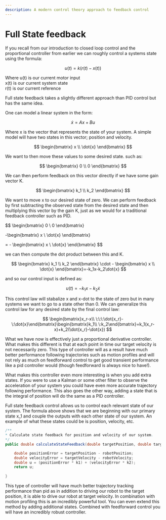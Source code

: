 ```yaml
---
description: A modern control theory approach to feedback control
---
```


# Full State feedback

If you recall from our introduction to closed loop control and the proportional controller from earlier we can roughly control a systems state using the formula:

$$
u(t)=k(r(t)-x(t))
$$

Where u(t) is our current motor input\
              x(t) is our current system state\
               r(t) is our current reference





Full state feedback takes a slightly different approach than PID control but has the same idea. 

One can model a linear system in the form: 

$$
\dot{x}=Ax+Bu
$$

​Where x is the vector that represents the state of your system. A simple model will have two states in this vector; position and velocity. 

$$
\begin{bmatrix} x  \\ \dot{x} \end{bmatrix}
$$

We want to then move these values to some desired state. such as:

$$
\begin{bmatrix} 0  \\ 0 \end{bmatrix}
$$

We can then perform feedback on this vector directly if we have some gain vector K.

$$
\begin{bmatrix} k_1 \\ k_2 \end{bmatrix}
$$

We want to move x to our desired state of zero. We can perform feedback by first subtracting the observed state from the desired state and then multiplying this vector by the gain K, just as we would for a traditional feedback controller such as PID.

$$
\begin{bmatrix} 0  \\ 0 \end{bmatrix}

-\begin{bmatrix} x  \\ \dot{x} \end{bmatrix}

= - \begin{bmatrix} x  \\ \dot{x} \end{bmatrix}
$$

​we can then compute the dot product between this and K.

$$
\begin{bmatrix} k_1 \\ k_2 \end{bmatrix} \cdot - \begin{bmatrix} x  \\ \dot{x} \end{bmatrix}=-k_1x-k_2\dot{x}
$$

​and so our control input is defined as: 

$$
u(t)=-k_1x-k_2\dot{x}
$$

​This control law will stabalize x and x-dot to the state of zero but in many systems we want to go to a state other than 0. We can generalize this control law for any desired state by the final control law: 

$$
\begin{bmatrix}x_r-x\\ \:\:\:\dot{x_r}-\:\dot{x}\end{bmatrix}\begin{bmatrix}k_1\\ \:k_2\end{bmatrix}=k_1(x_r-x)+k_2(\dot{x_r}-\dot{x})
$$

What we have now is effectively just a proportional derivative controller. What makes this different is that at each point in time our target velocity is not necessarily zero. This type of controller will as a result have much better performance following trajectories such as motion profiles and will not rely as much on feedforward control to get good transient performance like a pid controller would (though feedforward is always nice to have!).

What makes this controller even more interesting is when you add extra states. If you were to use a Kalman or some other filter to observe the acceleration of your system you could have even more accurate trajectory following performance. This also goes the other way,  adding a state that is the integral of position will do the same as a PID controller.  



Full state feedback control allows us to control each relevant state of our system. The formula above shows that we are beginning with our primary state x\_1 and couple the outputs with each other state of our system. An example of what these states could be is position, velocity, etc.

```java
/**
* Calculate state feedback for position and velocity of our system. 
*/
public double calculateStateFeedback(double targetPosition, double targetVelocity) {

    double positionError = targetPosition - robotPosition;
    double velocityError = targetVelocity - robotVelocity; 
    double u = (positionError * k1) + (velocityError * k2); 
    return u; 
    
} 
```

This type of controller will have much better trajectory tracking performance than pid as in addition to driving our robot to the target position, it is able to drive our robot at target velocity. In combination with motion profiling this is an incredibly powerful tool. You can even extend this method by adding additional states. Combined with feedforward control you will have an incredibly robust controller. 

